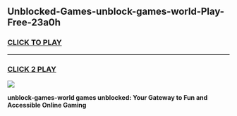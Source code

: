 
## Unblocked-Games-unblock-games-world-Play-Free-23a0h
<h3>
<a href="https://premium76.site?title=unblock-games-world&ref=20M">CLICK TO PLAY</a></h3>
<hr>

<h3>
<a href="https://premium76.site?title=unblock-games-world&ref=20M">CLICK 2 PLAY</a>
  
</h3>

<a href="https://premium76.site?title=unblock-games-world&ref=19M"><img src="https://clearcache.store/games.png"></a>


**unblock-games-world games unblocked: Your Gateway to Fun and Accessible Online Gaming**
